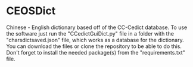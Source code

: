 # CEOSDict
Chinese - English dictionary based off of the CC-Cedict database. To use the software just run the "CCedictGuiDict.py" file in a folder with the "charsdictsaved.json" file, which works as a database for the dictionary. You can download the files or clone the repository to be able to do this. Don't forget to install the needed package(s) from the "requirements.txt" file.
